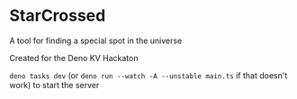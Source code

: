 # StarCrossed
A tool for finding a special spot in the universe

Created for the Deno KV Hackaton

`deno tasks dev` (or `deno run --watch -A --unstable main.ts` if that doesn't work) to start the server